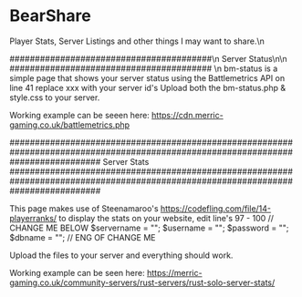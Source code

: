 # BearShare
Player Stats, Server Listings and other things I may want to share.\n

########################################\n
             Server Status\n\n
######################################## \n
bm-status is a simple page that shows your server status using the Battlemetrics API on line 41 replace xxx with your server id's 
Upload both the bm-status.php & style.css to your server.

Working example can be seeen here: https://cdn.merric-gaming.co.uk/battlemetrics.php

##################################################################################################################################
                                                  Server Stats
##################################################################################################################################

This page makes use of Steenamaroo's https://codefling.com/file/14-playerranks/ to display the stats on your website, edit line's
97 - 100 
                          // CHANGE ME BELOW
                             $servername = "";
                             $username = "";
                             $password = "";
                             $dbname = "";
                          // ENG OF CHANGE ME

Upload the files to your server and everything should work. 

Working example can be seen here: https://merric-gaming.co.uk/community-servers/rust-servers/rust-solo-server-stats/
